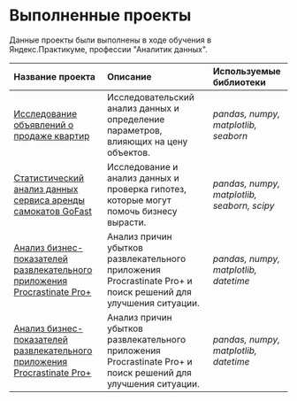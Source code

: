 # Выполненные проекты

Данные проекты были выполнены в ходе обучения в Яндекс.Практикуме, профессии "Аналитик данных".

| Название проекта | Описание | Используемые библиотеки | 
| :---------------------- | :---------------------- | :---------------------- |
|[Исследование объявлений о продаже квартир](https://github.com/NinaLen10/Practicum_projects/tree/main/Yandex%20Real%20Estate)|Исследовательский анализ данных и определение параметров, влияющих на цену объектов.| *pandas, numpy, matplotlib, seaborn*|
|[Статистический анализ данных сервиса аренды самокатов GoFast](https://github.com/NinaLen10/Practicum_projects/tree/main/GoFast)|Исследование и анализ данных и проверка гипотез, которые могут помочь бизнесу вырасти. | *pandas, numpy, matplotlib, seaborn, scipy*|
|[Анализ бизнес-показателей развлекательного приложения Procrastinate Pro+](https://github.com/NinaLen10/Practicum_projects/tree/main/Procrastinate%20Pro+)|Анализ причин убытков развлекательного приложения Procrastinate Pro+ и поиск решений для улучшения ситуации.| *pandas, numpy, matplotlib, datetime*|
|[Анализ бизнес-показателей развлекательного приложения Procrastinate Pro+](https://github.com/NinaLen10/Practicum_projects/tree/main/Event%20Analytics)|Анализ причин убытков развлекательного приложения Procrastinate Pro+ и поиск решений для улучшения ситуации.| *pandas, numpy, matplotlib, datetime*|

